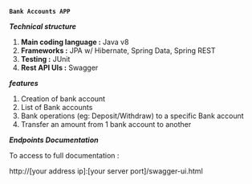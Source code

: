 **`Bank Accounts APP`**

**_Technical structure_**
1. **Main coding language :**  Java v8
2. **Frameworks :** JPA w/ Hibernate, Spring Data, Spring REST
3. **Testing :** JUnit
4. **Rest API UIs :** Swagger

**_features_**
1. Creation of bank account
2. List of Bank accounts
3. Bank operations (eg: Deposit/Withdraw) to a specific Bank account
4. Transfer an amount from 1 bank account to another


**_Endpoints Documentation_**

To access to full documentation :

http://[your address ip]:[your server port]/swagger-ui.html
